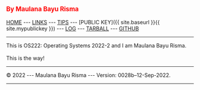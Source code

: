 ---
---
<span style="color:red; font-weight:bold; font-size:larger;">By Maulana Bayu Risma</span>
<br><br>
[HOME](bayurisma29.github.io/os222/) ---
[LINKS](bayurisma29.github.io/os222/LINKS/) ---
[TIPS](bayurisma29.github.io/os222/TIPS/) ---
[PUBLIC KEY]({{ site.baseurl }}{{ site.mypublickey }}) ---
[LOG](bayurisma29.github.io/os222//TXT/mylog.txt) ---
[TARBALL]() ---
[GITHUB](https://github.com/bayurisma29/os222)
<br>
<hr>
This is OS222: Operating Systems 2022-2 and I am Maulana Bayu Risma.
<br><br>
This is the way!
<br>
<hr>
&copy; 2022 --- Maulana Bayu Risma --- Version: 0028b–12-Sep-2022.
<hr>
<br>
